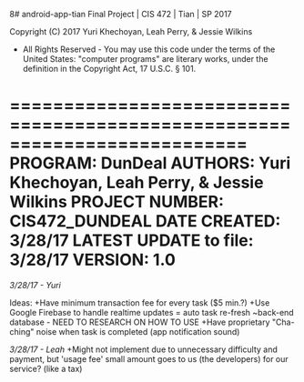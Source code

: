 8# android-app-tian
Final Project | CIS 472 | Tian | SP 2017

Copyright (C) 2017 Yuri Khechoyan, Leah Perry, & Jessie Wilkins
- All Rights Reserved -
You may use this code under the terms of the United States:
"computer programs" are literary works, under the definition in the Copyright Act, 17 U.S.C. § 101.

==========================================================================
	  PROGRAM: DunDeal
    AUTHORS: Yuri Khechoyan, Leah Perry, & Jessie Wilkins
    PROJECT NUMBER: CIS472_DUNDEAL
    DATE CREATED: 3/28/17
    LATEST UPDATE to file: 3/28/17
	  VERSION: 1.0
==========================================================================

*3/28/17 - Yuri*

Ideas:
+Have minimum transaction fee for every task ($5 min.?)
+Use Google Firebase to handle realtime updates = auto task re-fresh
  ~back-end database - NEED TO RESEARCH ON HOW TO USE
+Have proprietary "Cha-ching" noise when task is completed (app notification sound)

*3/28/17 - Leah*
+Might not implement due to unnecessary difficulty and payment, but 'usage fee' 
	small amount goes to us (the developers) for our service? (like a tax)
